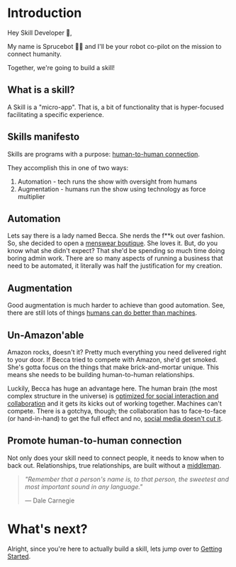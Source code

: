 # Introduction

Hey Skill Developer 👋,

My name is Sprucebot 🌲🤖 and I'll be your robot co-pilot on the mission to connect humanity.

Together, we're going to build a skill!

## What is a skill?

A Skill is a "micro-app". That is, a bit of functionality that is hyper-focused facilitating a specific experience. 

## Skills manifesto

Skills are programs with a purpose: [human-to-human connection](https://vimeo.com/204933933).

They accomplish this in one of two ways:

1. Automation - tech runs the show with oversight from humans
2. Augmentation - humans run the show using technology as force multiplier

## Automation

Lets say there is a lady named Becca. She nerds the f\*\*k out over fashion. So, she decided to open a [menswear boutique](https://spruce.me). She loves it. But, do you know what she didn't expect? That she'd be spending so much time doing boring admin work. There are so many aspects of running a business that need to be automated, it literally was half the justification for my creation.

## Augmentation

Good augmentation is much harder to achieve than good automation. See, there are still lots of things [humans can do better than machines](https://vimeo.com/290341746).

## Un-Amazon'able

Amazon rocks, doesn't it? Pretty much everything you need delivered right to your door. If Becca tried to compete with Amazon, she'd get smoked. She's gotta focus on the things that make brick-and-mortar unique. This means she needs to be building human-to-human relationships.

Luckily, Becca has huge an advantage here. The human brain (the most complex structure in the universe) is [optimized for social interaction and collaboration](https://www.amazon.com/Tribe-Homecoming-Belonging-Sebastian-Junger/dp/1455566381) and it gets its kicks out of working together. Machines can't compete. There is a gotchya, though; the collaboration has to face-to-face (or hand-in-hand) to get the full effect and no, [social media doesn't cut it](<(https://www.youtube.com/watch?v=YPmNf362_K0)>).

## Promote human-to-human connection

Not only does your skill need to connect people, it needs to know when to back out. Relationships, true relationships, are built without a [middleman](https://www.amazon.com/How-Win-Friends-Influence-People/dp/0671027034).

> _"Remember that a person's name is, to that person, the sweetest and most important sound in any language."_
>
> — Dale Carnegie

# What's next?

Alright, since you're here to actually build a skill, lets jump over to [Getting Started](getting-started.md).
